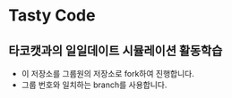 # Tasty Code

## 타코캣과의 일일데이트 시뮬레이션 활동학습

- 이 저장소를 그룹원의 저장소로 fork하여 진행합니다.
- 그룹 번호와 일치하는 branch를 사용합니다. 
